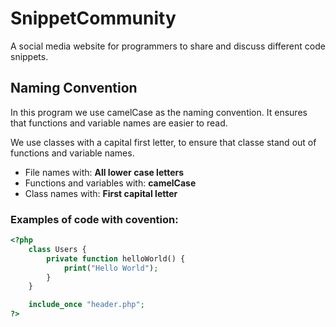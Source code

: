# SnippetCommunity
A social media website for programmers to share and discuss different code snippets.


## Naming Convention
In this program we use camelCase as the naming convention. It ensures that functions and variable names are easier to read.

We use classes with a capital first letter, to ensure that classe stand out of functions and variable names.

- File names with: **All lower case letters**
- Functions and variables with: **camelCase**
- Class names with: **First capital letter**


### Examples of code with covention:
```php
<?php
	class Users {
		private function helloWorld() {
			print("Hello World");
		}
	}

	include_once "header.php";
?>
```
